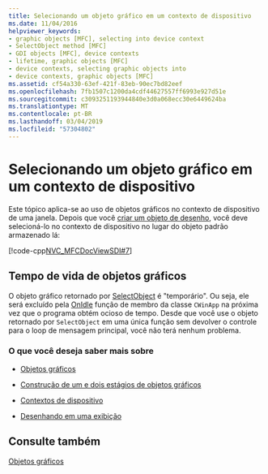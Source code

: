```yaml
---
title: Selecionando um objeto gráfico em um contexto de dispositivo
ms.date: 11/04/2016
helpviewer_keywords:
- graphic objects [MFC], selecting into device context
- SelectObject method [MFC]
- GDI objects [MFC], device contexts
- lifetime, graphic objects [MFC]
- device contexts, selecting graphic objects into
- device contexts, graphic objects [MFC]
ms.assetid: cf54a330-63ef-421f-83eb-90ec7bd82eef
ms.openlocfilehash: 7fb1507c1200da4cdf44627557ff6993e927d51e
ms.sourcegitcommit: c3093251193944840e3d0a068ecc30e6449624ba
ms.translationtype: MT
ms.contentlocale: pt-BR
ms.lasthandoff: 03/04/2019
ms.locfileid: "57304802"
---
```

# <a name="selecting-a-graphic-object-into-a-device-context"></a>Selecionando um objeto gráfico em um contexto de dispositivo

Este tópico aplica-se ao uso de objetos gráficos no contexto de dispositivo de uma janela. Depois que você [criar um objeto de desenho](../mfc/one-stage-and-two-stage-construction-of-objects.md), você deve selecioná-lo no contexto de dispositivo no lugar do objeto padrão armazenado lá:

[!code-cpp[NVC_MFCDocViewSDI#7](../mfc/codesnippet/cpp/selecting-a-graphic-object-into-a-device-context_1.cpp)]

## <a name="lifetime-of-graphic-objects"></a>Tempo de vida de objetos gráficos

O objeto gráfico retornado por [SelectObject](../mfc/reference/cdc-class.md#selectobject) é "temporário". Ou seja, ele será excluído pela [OnIdle](../mfc/reference/cwinapp-class.md#onidle) função de membro da classe `CWinApp` na próxima vez que o programa obtém ocioso de tempo. Desde que você use o objeto retornado por `SelectObject` em uma única função sem devolver o controle para o loop de mensagem principal, você não terá nenhum problema.

### <a name="what-do-you-want-to-know-more-about"></a>O que você deseja saber mais sobre

- [Objetos gráficos](../mfc/graphic-objects.md)

- [Construção de um e dois estágios de objetos gráficos](../mfc/one-stage-and-two-stage-construction-of-objects.md)

- [Contextos de dispositivo](../mfc/device-contexts.md)

- [Desenhando em uma exibição](../mfc/drawing-in-a-view.md)

## <a name="see-also"></a>Consulte também

[Objetos gráficos](../mfc/graphic-objects.md)

